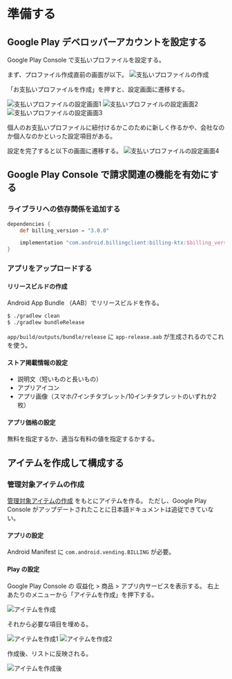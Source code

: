 # 準備する

## Google Play デベロッパーアカウントを設定する

Google Play Console で支払いプロファイルを設定する。

まず、プロファイル作成直前の画面が以下。
![支払いプロファイルの作成](./create-billing-profile-1.png)

「お支払いプロファイルを作成」を押すと、設定画面に遷移する。

![支払いプロファイルの設定画面1](./create-billing-profile-2.png)
![支払いプロファイルの設定画面2](./create-billing-profile-3.png)
![支払いプロファイルの設定画面3](./create-billing-profile-4.png)

個人のお支払いプロファイルに紐付けるかこのために新しく作るかや、会社なのか個人なのかといった設定項目がある。

設定を完了すると以下の画面に遷移する。
![支払いプロファイルの設定画面4](./create-billing-profile-5.png)


## Google Play Console で請求関連の機能を有効にする

### ライブラリへの依存関係を追加する

```groovy
dependencies {
    def billing_version = "3.0.0"

    implementation "com.android.billingclient:billing-ktx:$billing_version"
}
```

### アプリをアップロードする

#### リリースビルドの作成

Android App Bundle （AAB）でリリースビルドを作る。

```bash
$ ./gradlew clean
$ ./gradlew bundleRelease
```

`app/build/outputs/bundle/release` に `app-release.aab` が生成されるのでこれを使う。 

#### ストア掲載情報の設定

- 説明文（短いものと長いもの）
- アプリアイコン
- アプリ画像（スマホ/7インチタブレット/10インチタブレットのいずれか2枚）

#### アプリ価格の設定

無料を指定するか、適当な有料の値を指定するかする。

## アイテムを作成して構成する

### 管理対象アイテムの作成

[管理対象アイテムの作成](https://support.google.com/googleplay/android-developer/answer/1153481) をもとにアイテムを作る。
ただし、Google Play Console がアップデートされたことに日本語ドキュメントは追従できていない。

#### アプリの設定

Android Manifest に `com.android.vending.BILLING` が必要。

#### Play の設定

Google Play Console の 収益化 > 商品 > アプリ内サービスを表示する。
右上あたりのメニューから「アイテムを作成」を押下する。

![アイテムを作成](./create-billing-item-1.png)

それから必要な項目を埋める。

![アイテムを作成1](./create-billing-item-2.png)
![アイテムを作成2](./create-billing-item-3.png)

作成後、リストに反映される。

![アイテムを作成後](./create-billing-item-4.png)